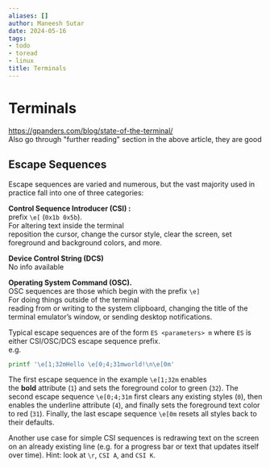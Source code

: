 ```yaml
---
aliases: []
author: Maneesh Sutar
date: 2024-05-16
tags:
- todo
- toread
- linux
title: Terminals
---
```


# Terminals

<https://gpanders.com/blog/state-of-the-terminal/>  
Also go through "further reading" section in the above article, they are good

## Escape Sequences

Escape sequences are varied and numerous, but the vast majority used in practice fall into one of three categories:

**Control Sequence Introducer (CSI) :**  
prefix `\e[` (`0x1b 0x5b`).  
For altering text inside the terminal  
reposition the cursor, change the cursor style, clear the screen, set foreground and background colors, and more.

**Device Control String (DCS)**  
No info available

**Operating System Command (OSC).**  
OSC sequences are those which begin with the prefix `\e]`  
For doing things outside of the terminal  
reading from or writing to the system clipboard, changing the title of the terminal emulator’s window, or sending desktop notifications.

Typical escape sequences are of the form `ES <parameters> m` where `ES` is either CSI/OSC/DCS escape sequence prefix.  
e.g.

````bash
printf '\e[1;32mHello \e[0;4;31mworld!\n\e[0m'
````

The first escape sequence in the example `\e[1;32m` enables the **bold** attribute (`1`) and sets the foreground color to green (`32`). The second escape sequence `\e[0;4;31m` first clears any existing styles (`0`), then enables the underline attribute (`4`), and finally sets the foreground text color to red (`31`). Finally, the last escape sequence `\e[0m` resets all styles back to their defaults.

Another use case for simple CSI sequences is redrawing text on the screen on an already existing line (e.g. for a progress bar or text that updates itself over time). Hint: look at `\r`, `CSI A`, and `CSI K`.
